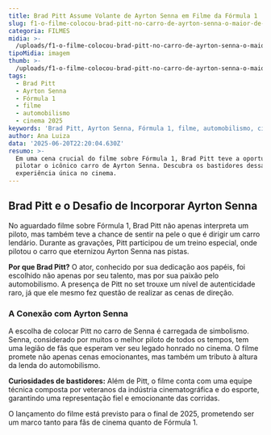```yaml
---
title: Brad Pitt Assume Volante de Ayrton Senna em Filme da Fórmula 1
slug: f1-o-filme-colocou-brad-pitt-no-carro-de-ayrton-senna-o-maior-de-todos
categoria: FILMES
midia: >-
  /uploads/f1-o-filme-colocou-brad-pitt-no-carro-de-ayrton-senna-o-maior-de-todos-thumb.png
tipoMidia: imagem
thumb: >-
  /uploads/f1-o-filme-colocou-brad-pitt-no-carro-de-ayrton-senna-o-maior-de-todos-thumb.png
tags:
  - Brad Pitt
  - Ayrton Senna
  - Fórmula 1
  - filme
  - automobilismo
  - cinema 2025
keywords: 'Brad Pitt, Ayrton Senna, Fórmula 1, filme, automobilismo, cinema 2025'
author: Ana Luiza
data: '2025-06-20T22:20:04.630Z'
resumo: >-
  Em uma cena crucial do filme sobre Fórmula 1, Brad Pitt teve a oportunidade de
  pilotar o icônico carro de Ayrton Senna. Descubra os bastidores dessa
  experiência única no cinema.
---
```


## Brad Pitt e o Desafio de Incorporar Ayrton Senna

No aguardado filme sobre Fórmula 1, Brad Pitt não apenas interpreta um piloto, mas também teve a chance de sentir na pele o que é dirigir um carro lendário. Durante as gravações, Pitt participou de um treino especial, onde pilotou o carro que eternizou Ayrton Senna nas pistas. 

**Por que Brad Pitt?** O ator, conhecido por sua dedicação aos papéis, foi escolhido não apenas por seu talento, mas por sua paixão pelo automobilismo. A presença de Pitt no set trouxe um nível de autenticidade raro, já que ele mesmo fez questão de realizar as cenas de direção.

### A Conexão com Ayrton Senna

A escolha de colocar Pitt no carro de Senna é carregada de simbolismo. Senna, considerado por muitos o melhor piloto de todos os tempos, tem uma legião de fãs que esperam ver seu legado honrado no cinema. O filme promete não apenas cenas emocionantes, mas também um tributo à altura da lenda do automobilismo.

**Curiosidades de bastidores:** Além de Pitt, o filme conta com uma equipe técnica composta por veteranos da indústria cinematográfica e do esporte, garantindo uma representação fiel e emocionante das corridas.

O lançamento do filme está previsto para o final de 2025, prometendo ser um marco tanto para fãs de cinema quanto de Fórmula 1.
